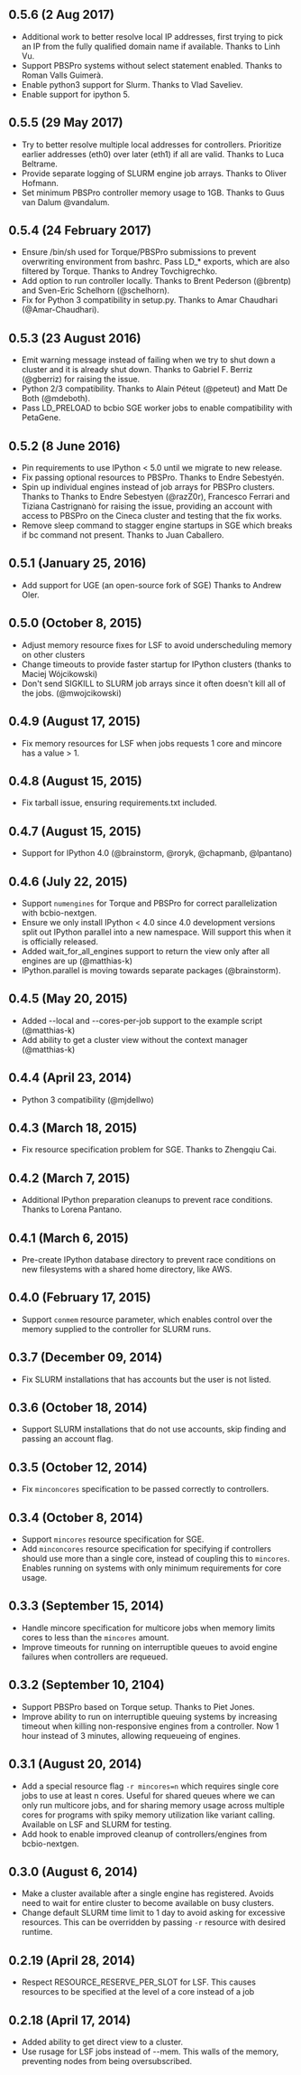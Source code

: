 ## 0.5.6 (2 Aug 2017)

- Additional work to better resolve local IP addresses, first trying to pick
  an IP from the fully qualified domain name if available. Thanks to Linh Vu.
- Support PBSPro systems without select statement enabled. Thanks to Roman Valls
  Guimerà.
- Enable python3 support for Slurm. Thanks to Vlad Saveliev.
- Enable support for ipython 5.

## 0.5.5 (29 May 2017)

- Try to better resolve multiple local addresses for controllers. Prioritize
  earlier addresses (eth0) over later (eth1) if all are valid. Thanks to Luca Beltrame.
- Provide separate logging of SLURM engine job arrays. Thanks to Oliver Hofmann.
- Set minimum PBSPro controller memory usage to 1GB. Thanks to Guus van Dalum
  @vandalum.

## 0.5.4 (24 February 2017)
- Ensure /bin/sh used for Torque/PBSPro submissions to prevent overwriting
  environment from bashrc. Pass LD_* exports, which are also filtered by Torque.
  Thanks to Andrey Tovchigrechko.
- Add option to run controller locally. Thanks to Brent Pederson (@brentp) and
  Sven-Eric Schelhorn (@schelhorn).
- Fix for Python 3 compatibility in setup.py. Thanks to Amar Chaudhari
  (@Amar-Chaudhari).

## 0.5.3 (23 August 2016)

- Emit warning message instead of failing when we try to shut down a cluster and
  it is already shut down. Thanks to Gabriel F. Berriz (@gberriz) for raising
  the issue.
- Python 2/3 compatibility. Thanks to Alain Péteut (@peteut) and Matt De Both
  (@mdeboth).
- Pass LD_PRELOAD to bcbio SGE worker jobs to enable compatibility with
  PetaGene.

## 0.5.2 (8 June 2016)

- Pin requirements to use IPython < 5.0 until we migrate to new release.
- Fix passing optional resources to PBSPro. Thanks to Endre Sebestyén.
- Spin up individual engines instead of job arrays for PBSPro clusters. Thanks to
  Thanks to Endre Sebestyen (@razZ0r), Francesco Ferrari and Tiziana Castrignanò
  for raising the issue, providing an account with access to PBSPro on the Cineca
  cluster and testing that the fix works.
- Remove sleep command to stagger engine startups in SGE which breaks if bc
  command not present. Thanks to Juan Caballero.

## 0.5.1 (January 25, 2016)
- Add support for UGE (an open-source fork of SGE) Thanks to Andrew Oler.

## 0.5.0 (October 8, 2015)

- Adjust memory resource fixes for LSF to avoid underscheduling memory on other clusters
- Change timeouts to provide faster startup for IPython clusters (thanks to Maciej Wójcikowski)
- Don't send SIGKILL to SLURM job arrays since it often doesn't kill all of the jobs. (@mwojcikowski)

## 0.4.9 (August 17, 2015)

- Fix memory resources for LSF when jobs requests 1 core and mincore has a value > 1.

## 0.4.8 (August 15, 2015)

- Fix tarball issue, ensuring requirements.txt included.

## 0.4.7 (August 15, 2015)

- Support for IPython 4.0 (@brainstorm, @roryk, @chapmanb, @lpantano)

## 0.4.6 (July 22, 2015)
- Support `numengines` for Torque and PBSPro for correct parallelization with bcbio-nextgen.
- Ensure we only install IPython < 4.0 since 4.0 development versions split out IPython parallel
  into a new namespace. Will support this when it is officially released.
- Added wait_for_all_engines support to return the view only after all engines are up (@matthias-k)
- IPython.parallel is moving towards separate packages (@brainstorm).

## 0.4.5 (May 20, 2015)
- Added --local and --cores-per-job support to the example script (@matthias-k)
- Add ability to get a cluster view without the context manager (@matthias-k)

## 0.4.4 (April 23, 2014)
- Python 3 compatibility (@mjdellwo)

## 0.4.3 (March 18, 2015)

- Fix resource specification problem for SGE. Thanks to Zhengqiu Cai.

## 0.4.2 (March 7, 2015)

- Additional IPython preparation cleanups to prevent race conditions. Thanks to
  Lorena Pantano.

## 0.4.1 (March 6, 2015)

- Pre-create IPython database directory to prevent race conditions on
  new filesystems with a shared home directory, like AWS.

## 0.4.0 (February 17, 2015)

- Support `conmem` resource parameter, which enables control over the memory
  supplied to the controller for SLURM runs.

## 0.3.7 (December 09, 2014)

- Fix SLURM installations that has accounts but the user is not listed.

## 0.3.6 (October 18, 2014)

- Support SLURM installations that do not use accounts, skip finding and passing
  an account flag.

## 0.3.5 (October 12, 2014)

- Fix `minconcores` specification to be passed correctly to controllers.

## 0.3.4 (October 8, 2014)

- Support `mincores` resource specification for SGE.
- Add `minconcores` resource specification for specifying if controllers should
  use more than a single core, instead of coupling this to `mincores`. Enables
  running on systems with only minimum requirements for core usage.

## 0.3.3 (September 15, 2014)

- Handle mincore specification for multicore jobs when memory limits cores to
  less than the `mincores` amount.
- Improve timeouts for running on interruptible queues to avoid engine failures
  when controllers are requeued.

## 0.3.2 (September 10, 2104)

- Support PBSPro based on Torque setup. Thanks to Piet Jones.
- Improve ability to run on interruptible queuing systems by increasing timeout
  when killing non-responsive engines from a controller. Now 1 hour instead of 3
  minutes, allowing requeueing of engines.

## 0.3.1 (August 20, 2014)

- Add a special resource flag `-r mincores=n` which requires single core jobs to
  use at least n cores. Useful for shared queues where we can only run multicore
  jobs, and for sharing memory usage across multiple cores for programs with
  spiky memory utilization like variant calling. Available on LSF and SLURM for
  testing.
- Add hook to enable improved cleanup of controllers/engines from bcbio-nextgen.

## 0.3.0 (August 6, 2014)

- Make a cluster available after a single engine has registered. Avoids need to
  wait for entire cluster to become available on busy clusters.
- Change default SLURM time limit to 1 day to avoid asking for excessive
  resources. This can be overridden by passing `-r` resource with desired runtime.

## 0.2.19 (April 28, 2014)
- Respect RESOURCE_RESERVE_PER_SLOT for LSF. This causes resources to be specified
  at the level of a core instead of a job

## 0.2.18 (April 17, 2014)

- Added ability to get direct view to a cluster.
- Use rusage for LSF jobs instead of --mem. This walls of the memory, preventing nodes
  from being oversubscribed.
